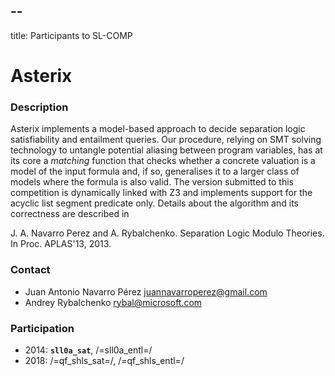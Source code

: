 --
--
title: Participants to SL-COMP

# Asterix
### Description
Asterix implements a model-based approach to decide separation logic
satisfiability and entailment queries. Our procedure, relying on SMT
solving technology to untangle potential aliasing between program
variables, has at its core a _matching_ function that checks whether a
concrete valuation is a model of the input formula and, if so,
generalises it to a larger class of models where the formula is also
valid. The version submitted to this competition is dynamically linked
with Z3 and implements support for the acyclic list segment predicate
only. Details about the algorithm and its correctness are described in

J. A. Navarro Perez and A. Rybalchenko. Separation Logic Modulo Theories.
In Proc. APLAS'13, 2013.

### Contact
   * Juan Antonio Navarro Pérez <juannavarroperez@gmail.com>
   * Andrey Rybalchenko <rybal@microsoft.com>

### Participation
   * 2014: **`sll0a_sat`**, /=sll0a_entl=/
   * 2018: /=qf_shls_sat=/, /=qf_shls_entl=/
   
